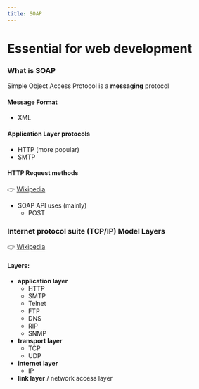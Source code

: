 ```yaml
---
title: SOAP
---
```


# Essential for web development

### What is SOAP

Simple Object Access Protocol is a **messaging** protocol

#### Message Format

- XML

#### Application Layer protocols

- HTTP (more popular)
- SMTP

#### HTTP Request methods

:point_right: [Wikipedia](https://en.wikipedia.org/wiki/HTTP#Request_methods)

- SOAP API uses (mainly)
  - POST

### Internet protocol suite (TCP/IP) Model Layers

:point_right: [Wikipedia](https://en.wikipedia.org/wiki/Internet_protocol_suite)

#### Layers:

- **application layer**
  - HTTP
  - SMTP
  - Telnet
  - FTP
  - DNS
  - RIP
  - SNMP
- **transport layer**
  - TCP
  - UDP
- **internet layer**
  - IP
- **link layer** / network access layer
